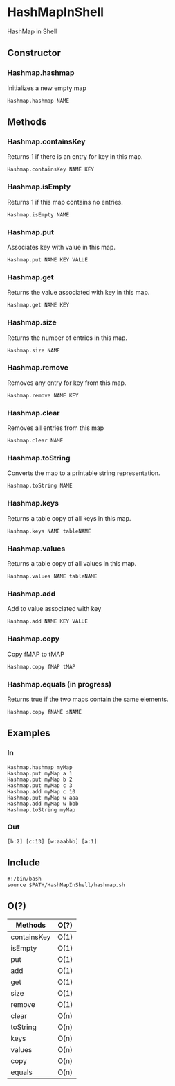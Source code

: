 # HashMapInShell
HashMap in Shell
## Constructor
### Hashmap.hashmap
Initializes a new empty map

`Hashmap.hashmap NAME`

## Methods
### Hashmap.containsKey
Returns 1 if there is an entry for key in this map.

`Hashmap.containsKey NAME KEY`

### Hashmap.isEmpty
Returns 1 if this map contains no entries.

`Hashmap.isEmpty NAME`

### Hashmap.put
Associates key with value in this map.

`Hashmap.put NAME KEY VALUE`

### Hashmap.get
Returns the value associated with key in this map.

`Hashmap.get NAME KEY`

### Hashmap.size
Returns the number of entries in this map.

`Hashmap.size NAME`
### Hashmap.remove
Removes any entry for key from this map.

`Hashmap.remove NAME KEY`
### Hashmap.clear
Removes all entries from this map

`Hashmap.clear NAME`
### Hashmap.toString
Converts the map to a printable string representation.

`Hashmap.toString NAME`
### Hashmap.keys
Returns a table copy of all keys in this map.

`Hashmap.keys NAME tableNAME`
### Hashmap.values
Returns a table copy of all values in this map.

`Hashmap.values NAME tableNAME`
### Hashmap.add
Add to value associated with key

`Hashmap.add NAME KEY VALUE`
### Hashmap.copy
Copy fMAP to tMAP

`Hashmap.copy fMAP tMAP`
### Hashmap.equals (in progress)
Returns true if the two maps contain the same elements.

`Hashmap.copy fNAME sNAME`


## Examples
### In
```
Hashmap.hashmap myMap
Hashmap.put myMap a 1
Hashmap.put myMap b 2
Hashmap.put myMap c 3
Hashmap.add myMap c 10
Hashmap.put myMap w aaa
Hashmap.add myMap w bbb
Hashmap.toString myMap
```
### Out
`[b:2] [c:13] [w:aaabbb] [a:1] `

## Include
```
#!/bin/bash
source $PATH/HashMapInShell/hashmap.sh
```

## O(?)
| Methods        | O(?)          
| ------------- |:-------------:| 
| containsKey   | O(1) | 
| isEmpty       | O(1)      | 
| put            | O(1)      |
| add            | O(1)      |
| get            | O(1)      |
| size            | O(1)      |
| remove         | O(1)      |
| clear          | O(n)      |
| toString       | O(n)      |
| keys            | O(n)      |
| values            | O(n)      |
| copy            | O(n)      |
| equals            | O(n)      |


